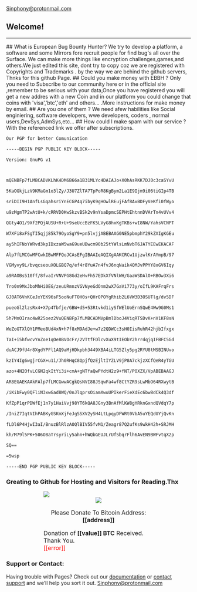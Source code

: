 <head>
<script type="text/javascript" src="https://ajax.googleapis.com/ajax/libs/jquery/1.8.0/jquery.min.js"></script>
<script type="text/javascript" src="https://blockchain.info/Resources/js/pay-now-button.js"></script>

<link rel="icon" type="image/x-icon" class="js-site-favicon" href="https://assets-cdn.github.com/favicon.ico">
     </head>

<a href="mailto:sinphony@protonmail.com" style="text-align:left;box-sizing: border-box; -moz-box-sizing: border-box; -ms-box-sizing: border-box; background-color: transparent; color:rgb(46, 204, 113);text-decoration:none;outline: invert none medium; "><span style="box-sizing: border-box; -moz-box-sizing: border-box; -ms-box-sizing: border-box; "></span>Sinphony@protonmail.com<span style="box-sizing: border-box; -moz-box-sizing: border-box; -ms-box-sizing: border-box; "></span></a>
## Welcome!
<hr>
## What is European Bug Bounty Hunter?
We try to develop a platform, a software and some Mirrors fore recruit people for find bug's all over the Surface. We can make more things like encryption challenges,games,and others.We just edited this site, dont try to copy coz we are registered with Copyrights and Trademarks . by the way we are behind the github servers, Thnks for this github Page.
## Could you make money with EBBH ?
Only you need to Subscribe to our community here or in the official site ,remember to be serious with your data,Once you have registered
you will get a new addres with a new Coin and in our platform you could change that coins with 'visa','btc','eth' and others... .More instructions for make money by email.
## Are you one of them ?
We need afew habilities like Social enginiering, software developers, wwe developers, coders , normal users,DevSys,AdmSys,etc...
## How could I make spam with our service ?
With the referenced link we offer after subscriptions.



```markdown
Our PGP for better Comunication

-----BEGIN PGP PUBLIC KEY BLOCK-----

Version: GnuPG v1



mQENBFp7fLMBCADVKLhK4DM6B66a1B31MLYc4DAIAJo+X0hAsRKK7DJ0c3caSYvU

5KaOGkjLzV9KMaGm1o3lZy/J3U7ZlTA7TpPoR8KgBym2La1E9Ijm9i06tiGIp4TB

sriDII9H1AnfLsGqahsriYnECGP4q7ibyK9gHOwlREujFAf8AxBDFyVeKfi0fWyo

u9zMgmTP2wAtU+k/cRRVD0KwSkzvBSk2v9nYsaDpmcSEPHtEhtnnDVArTn4vUVv4

QGty4O1/9Xf2PQjAUSU+R+U+9seUccBzFK5LVyG8hxKgTKBs+wI8NW/YahsVCNPT

W7XFi8xFSgTI5qjj85k79OyoSgY9+pn5lvjjABEBAAG0NE5pbmphY29kZXIgKGEu

ay5hIFNoYWRvd3kpIDxzaW5waG9ueUBwcm90b25tYWlsLmNvbT6JATYEEwEKACAF

Alp7fLMCGwMFCwkIBwMFFQoJCAsEFgIBAAIeAQIXgAAKCRCw1UjzwlKrAYmpB/97

VGMyvy9L/bvqcseouXOLGBQ7q/ef4r8YuA7n4fvJ6nqNaik4QMJvPPYY8xGV6Iqy

a9RAOBs510ff/8fvaIrVNVPG8Gd2eHvFh57EDkXfVNlWH/GaaWSDAlO+RBOw3Xi6

Tro0n9MxJboMhHi0EG/zeuURmnzVGVNyeGdOnm2wX7GaVi773y/oIfL9KAFrqFrs

GJ0AT6VnKCeJxYEK96sF5ooNuFTOH0s+QHrOPOYgRhib2L6VW3D3OSUTlg/dv5DF

pueoGl2lzsRx4+X7p4Tbfje/GBW+d5+53Rtvkd1iySfWElUoErnSQwE4Ww9G0Ms1

5h7MnOIrac4wR25oez2VuQENBFp7fLMBCADMVpBmlDboJ4ViqRTSDvK+nV1KF8sN

WeZoGTXlQY1PMeoBUd4xN+h7f8xM9AdJe+w7z2QDWCc3sH0IisRuhR42hjbIfxgx

TaI+i5hfwcvYnZoe1qOe8BVOcFr/2VTtfFDlcvXuX9tIEObY2hrrdqjqIFBFC5Gd

duACJ9fU4r8XgdYPFl1AQ9aMjHDkpbh3449XBA4iLTG5Zly5pg2RYU8tMSBINUvo

kzIY4Ig6wgjrCGX+u1i/Jh0RHqC8QpjfQzEjltIYZLV9jP8A7ckjzXCfQeR4yTGU

azo+4N2OfvLCGN2qkItYi3i+cmA+gNTfaQwPYdtH2z9+fNT/POXZX/VpABEBAAGJ

AR8EGAEKAAkFAlp7fLMCGwwACgkQsNVI88JSqwFa4wf8CtYZR9sLwMbO64RXwytB

/iKibFwy0QFliN3xwGad8WQ/0nJlqprsOiamXwuUPIkerFieXdEc6bw8dCk4Q3df

KfZpP1qrPDWfEj1n7y1HaiVvj98YT6kQA8JGny3BnAfMlKW8gYRknGxndQVdqY7p

/IniZ7IqtVIhPABKyGSKmXjFeJgSSXV2ySH4LtLpqyDFWRt0VbA5uYEQdUYjQvKn

fLDl6P4HjwI3aI/BnuzBlRlzAOQlBIV55fvM1/Zeagr87Q2ufKs9wkH42h+SRJMH

kh/M79l5PK+506O8aTrsyriLy5ahn+hWQbGEUJLrUfSbqrFlh6AvEN9BWFvtqX2p

SQ==

=5wsp

-----END PGP PUBLIC KEY BLOCK-----


```



### Greating to Github for Hosting and Visitors for Reading.Thx

<div style="font-size:16px;margin:0 auto;width:300px" class="blockchain-btn"
     data-address="14TiD6y6NJTqjngaT9dYQToXrLjtod33jb"
     data-shared="false">
    <div class="blockchain stage-begin">
        <img src="https://blockchain.info/Resources/buttons/donate_64.png"/>
    </div>
    <div class="blockchain stage-loading" style="text-align:center">
        <img src="https://blockchain.info/Resources/loading-large.gif"/>
    </div>
    <div class="blockchain stage-ready">
         <p align="center">Please Donate To Bitcoin Address: <b>[[address]]</b></p>
         <p align="center" class="qr-code"></p>
    </div>
    <div class="blockchain stage-paid">
         Donation of <b>[[value]] BTC</b> Received. Thank You.
    </div>
    <div class="blockchain stage-error">
        <font color="red">[[error]]</font>
    </div>
</div>

### Support or Contact:

Having trouble with Pages? Check out our [documentation](https://help.github.com/categories/github-pages-basics/) or [contact support](https://github.com/contact) and we’ll help you sort it out.
<a href="mailto:sinphony@protonmail.com" style="text-align:left;box-sizing: border-box; -moz-box-sizing: border-box; -ms-box-sizing: border-box; background-color: transparent; color:rgb(46, 204, 113);text-decoration:none;outline: invert none medium; "><span style="box-sizing: border-box; -moz-box-sizing: border-box; -ms-box-sizing: border-box; "></span>Sinphony@protonmail.com<span style="box-sizing: border-box; -moz-box-sizing: border-box; -ms-box-sizing: border-box; "></span></a>
